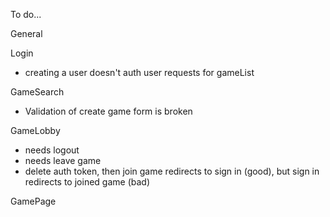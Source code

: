 To do...


General 


Login
- creating a user doesn't auth user requests for gameList

GameSearch
- Validation of create game form is broken

GameLobby
- needs logout
- needs leave game
- delete auth token, then join game redirects to sign in (good), but sign in redirects to joined game (bad)

GamePage